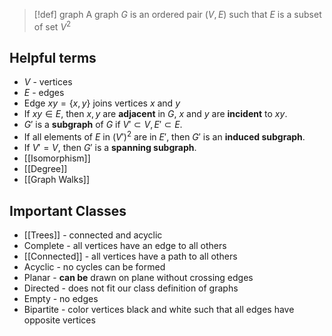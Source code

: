 
>[!def] graph
>A graph $G$ is an ordered pair $(V,E)$ such that $E$ is a subset of set $V^{2}$

## Helpful terms
- $V$ - vertices
- $E$ - edges
- Edge $xy=\{x,y\}$ joins vertices $x$ and $y$
- If $xy\in E$, then $x,y$ are **adjacent** in $G$, $x$ and $y$ are **incident** to $xy$.
- $G'$ is a **subgraph** of $G$ if $V'\subset V,E'\subset E$.
- If all elements of $E$ in $(V')^{2}$ are in $E'$, then $G'$ is an **induced subgraph**.
- If $V'=V$, then $G'$ is a **spanning subgraph**.
- [[Isomorphism]]
- [[Degree]]
- [[Graph Walks]]

## Important Classes
- [[Trees]] - connected and acyclic
- Complete - all vertices have an edge to all others
- [[Connected]] - all vertices have a path to all others
- Acyclic - no cycles can be formed
- Planar - **can be** drawn on plane without crossing edges
- Directed - does not fit our class definition of graphs
- Empty - no edges
- Bipartite - color vertices black and white such that all edges have opposite vertices

